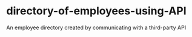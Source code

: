 # directory-of-employees-using-API
 An employee directory created by communicating with a third-party API
